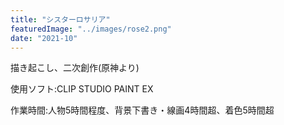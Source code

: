 ```yaml
---
title: "シスターロサリア"
featuredImage: "../images/rose2.png"
date: "2021-10"
---
```


描き起こし、二次創作(原神より)

使用ソフト:CLIP STUDIO PAINT EX

作業時間:人物5時間程度、背景下書き・線画4時間超、着色5時間超
